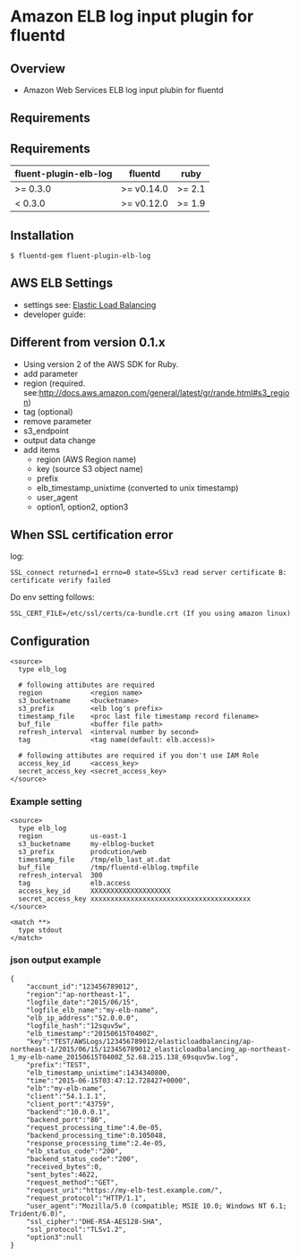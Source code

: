 # Amazon ELB log input plugin for fluentd

## Overview
- Amazon Web Services ELB log input plubin for fluentd

## Requirements

## Requirements

| fluent-plugin-elb-log | fluentd    | ruby   |
|-----------------------|------------|--------|
| >= 0.3.0              | >= v0.14.0 | >= 2.1 |
| < 0.3.0               | >= v0.12.0 | >= 1.9 |

## Installation

    $ fluentd-gem fluent-plugin-elb-log

## AWS ELB Settings
- settings see: [Elastic Load Balancing](http://docs.aws.amazon.com/ElasticLoadBalancing/latest/DeveloperGuide/enable-access-logs.html)
- developer guide: [](http://docs.aws.amazon.com/ElasticLoadBalancing/latest/DeveloperGuide/access-log-collection.html)

## Different from version 0.1.x
- Using version 2 of the AWS SDK for Ruby.
- add parameter
 - region (required. see:http://docs.aws.amazon.com/general/latest/gr/rande.html#s3_region)
 - tag (optional)
- remove parameter
 - s3_endpoint
- output data change
 - add items
     - region (AWS Region name)
     - key (source S3 object name)
     - prefix
     - elb_timestamp_unixtime (converted to unix timestamp)
     - user_agent
     - option1, option2, option3

## When SSL certification error
log:
```
SSL_connect returned=1 errno=0 state=SSLv3 read server certificate B: certificate verify failed
```
Do env setting follows:
```
SSL_CERT_FILE=/etc/ssl/certs/ca-bundle.crt (If you using amazon linux)
```

## Configuration

```config
<source>
  type elb_log

  # following attibutes are required
  region            <region name>
  s3_bucketname     <bucketname>
  s3_prefix         <elb log's prefix>
  timestamp_file    <proc last file timestamp record filename>
  buf_file          <buffer file path>
  refresh_interval  <interval number by second>
  tag               <tag name(default: elb.access)>

  # following attibutes are required if you don't use IAM Role
  access_key_id     <access_key>
  secret_access_key <secret_access_key>
</source>
```

### Example setting
```config
<source>
  type elb_log
  region            us-east-1
  s3_bucketname     my-elblog-bucket
  s3_prefix         prodcution/web
  timestamp_file    /tmp/elb_last_at.dat
  buf_file          /tmp/fluentd-elblog.tmpfile
  refresh_interval  300
  tag               elb.access
  access_key_id     XXXXXXXXXXXXXXXXXXXX
  secret_access_key xxxxxxxxxxxxxxxxxxxxxxxxxxxxxxxxxxxxxxxx
</source>

<match **>
  type stdout
</match>
```

### json output example
```
{
    "account_id":"123456789012",
    "region":"ap-northeast-1",
    "logfile_date":"2015/06/15",
    "logfile_elb_name":"my-elb-name",
    "elb_ip_address":"52.0.0.0",
    "logfile_hash":"12squv5w",
    "elb_timestamp":"20150615T0400Z",
    "key":"TEST/AWSLogs/123456789012/elasticloadbalancing/ap-northeast-1/2015/06/15/123456789012_elasticloadbalancing_ap-northeast-1_my-elb-name_20150615T0400Z_52.68.215.138_69squv5w.log",
    "prefix":"TEST",
    "elb_timestamp_unixtime":1434340800,
    "time":"2015-06-15T03:47:12.728427+0000",
    "elb":"my-elb-name",
    "client":"54.1.1.1",
    "client_port":"43759",
    "backend":"10.0.0.1",
    "backend_port":"80",
    "request_processing_time":4.0e-05,
    "backend_processing_time":0.105048,
    "response_processing_time":2.4e-05,
    "elb_status_code":"200",
    "backend_status_code":"200",
    "received_bytes":0,
    "sent_bytes":4622,
    "request_method":"GET",
    "request_uri":"https://my-elb-test.example.com/",
    "request_protocol":"HTTP/1.1",
    "user_agent":"Mozilla/5.0 (compatible; MSIE 10.0; Windows NT 6.1; Trident/6.0)",
    "ssl_cipher":"DHE-RSA-AES128-SHA",
    "ssl_protocol":"TLSv1.2",
    "option3":null
}
```

